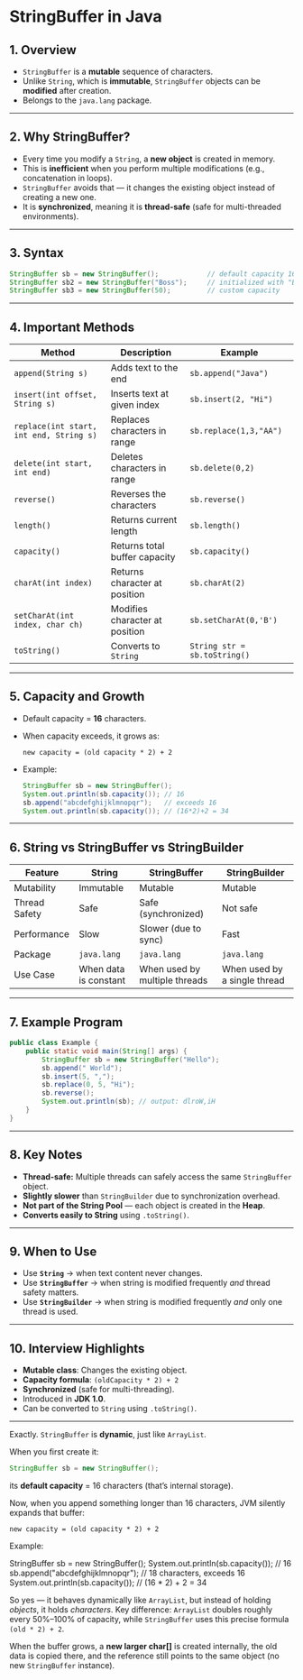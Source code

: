  
 
# StringBuffer in Java

## 1. Overview
- `StringBuffer` is a **mutable** sequence of characters.
- Unlike `String`, which is **immutable**, `StringBuffer` objects can be **modified** after creation.
- Belongs to the `java.lang` package.

---

## 2. Why StringBuffer?
- Every time you modify a `String`, a **new object** is created in memory.
- This is **inefficient** when you perform multiple modifications (e.g., concatenation in loops).
- `StringBuffer` avoids that — it changes the existing object instead of creating a new one.
- It is **synchronized**, meaning it is **thread-safe** (safe for multi-threaded environments).

---

## 3. Syntax
```java
StringBuffer sb = new StringBuffer();            // default capacity 16
StringBuffer sb2 = new StringBuffer("Boss");     // initialized with "Boss"
StringBuffer sb3 = new StringBuffer(50);         // custom capacity
````

---

## 4. Important Methods

| Method                                  | Description                    | Example                      |
| --------------------------------------- | ------------------------------ | ---------------------------- |
| `append(String s)`                      | Adds text to the end           | `sb.append("Java")`          |
| `insert(int offset, String s)`          | Inserts text at given index    | `sb.insert(2, "Hi")`         |
| `replace(int start, int end, String s)` | Replaces characters in range   | `sb.replace(1,3,"AA")`       |
| `delete(int start, int end)`            | Deletes characters in range    | `sb.delete(0,2)`             |
| `reverse()`                             | Reverses the characters        | `sb.reverse()`               |
| `length()`                              | Returns current length         | `sb.length()`                |
| `capacity()`                            | Returns total buffer capacity  | `sb.capacity()`              |
| `charAt(int index)`                     | Returns character at position  | `sb.charAt(2)`               |
| `setCharAt(int index, char ch)`         | Modifies character at position | `sb.setCharAt(0,'B')`        |
| `toString()`                            | Converts to `String`           | `String str = sb.toString()` |

---

## 5. Capacity and Growth

* Default capacity = **16** characters.
* When capacity exceeds, it grows as:

  ```
  new capacity = (old capacity * 2) + 2
  ```
* Example:

  ```java
  StringBuffer sb = new StringBuffer();
  System.out.println(sb.capacity()); // 16
  sb.append("abcdefghijklmnopqr");   // exceeds 16
  System.out.println(sb.capacity()); // (16*2)+2 = 34
  ```

---

## 6. String vs StringBuffer vs StringBuilder

| Feature       | String                | StringBuffer                  | StringBuilder                |
| ------------- | --------------------- | ----------------------------- | ---------------------------- |
| Mutability    | Immutable             | Mutable                       | Mutable                      |
| Thread Safety | Safe                  | Safe (synchronized)           | Not safe                     |
| Performance   | Slow                  | Slower (due to sync)          | Fast                         |
| Package       | `java.lang`           | `java.lang`                   | `java.lang`                  |
| Use Case      | When data is constant | When used by multiple threads | When used by a single thread |

---

## 7. Example Program

```java
public class Example {
    public static void main(String[] args) {
        StringBuffer sb = new StringBuffer("Hello");
        sb.append(" World");
        sb.insert(5, ",");
        sb.replace(0, 5, "Hi");
        sb.reverse();
        System.out.println(sb); // output: dlroW,iH
    }
}
```

---

## 8. Key Notes

* **Thread-safe:** Multiple threads can safely access the same `StringBuffer` object.
* **Slightly slower** than `StringBuilder` due to synchronization overhead.
* **Not part of the String Pool** — each object is created in the **Heap**.
* **Converts easily to String** using `.toString()`.

---

## 9. When to Use

* Use **`String`** → when text content never changes.
* Use **`StringBuffer`** → when string is modified frequently *and* thread safety matters.
* Use **`StringBuilder`** → when string is modified frequently *and* only one thread is used.

---

## 10. Interview Highlights

* **Mutable class**: Changes the existing object.
* **Capacity formula**: `(oldCapacity * 2) + 2`
* **Synchronized** (safe for multi-threading).
* Introduced in **JDK 1.0**.
* Can be converted to `String` using `.toString()`.

---
 Exactly. `StringBuffer` is **dynamic**, just like `ArrayList`.

When you first create it:

```java
StringBuffer sb = new StringBuffer();
```

its **default capacity** = 16 characters (that’s internal storage).

Now, when you append something longer than 16 characters, JVM silently expands that buffer:

```
new capacity = (old capacity * 2) + 2
```

Example:

 
StringBuffer sb = new StringBuffer();
System.out.println(sb.capacity()); // 16
sb.append("abcdefghijklmnopqr");   // 18 characters, exceeds 16
System.out.println(sb.capacity()); // (16 * 2) + 2 = 34
 

So yes — it behaves dynamically like `ArrayList`, but instead of holding *objects*, it holds *characters*.
Key difference: `ArrayList` doubles roughly every 50%–100% of capacity, while `StringBuffer` uses this precise formula `(old * 2) + 2`.

When the buffer grows, a **new larger char[]** is created internally, the old data is copied there, and the reference still points to the same object (no new `StringBuffer` instance).

